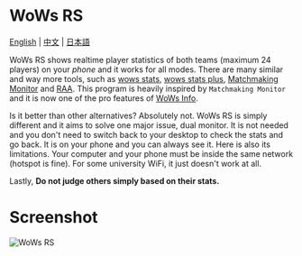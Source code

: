 # WoWs RS
[English](https://github.com/HenryQuan/WoWs-RS/blob/master/README.md) | [中文](https://github.com/HenryQuan/WoWs-RS/blob/master/ZN.md) | [日本語](https://github.com/HenryQuan/WoWs-RS/blob/master/JA.md)

WoWs RS shows realtime player statistics of both teams (maximum 24 players) on your *phone* and it works for all modes. There are many similar and way more tools, such as [wows stats](https://github.com/wows-stats/wows-stats), [wows stats plus](https://github.com/anmonite/wows-stats-plus), [Matchmaking Monitor](https://github.com/jammin411/MatchmakingMonitor) and [RAA](https://raa.sea-group.org/). This program is heavily inspired by `Matchmaking Monitor` and it is now one of the pro features of [WoWs Info](https://github.com/HenryQuan/WoWs-Info-Origin).

Is it better than other alternatives? Absolutely not. WoWs RS is simply different and it aims to solve one major issue, dual monitor. It is not needed and you don't need to switch back to your desktop to check the stats and go back. It is on your phone and you can always see it. Here is also its limitations. Your computer and your phone must be inside the same network (hotspot is fine). For some university WiFi, it just doesn't work at all. 

Lastly, **Do not judge others simply based on their stats.**

# Screenshot
![WoWs RS](https://raw.githubusercontent.com/HenryQuan/WoWs-RS/master/screenshot.PNG)
